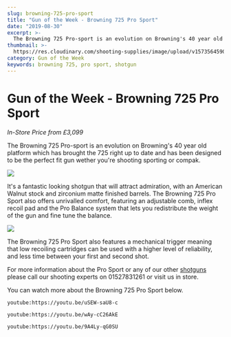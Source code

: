```yaml
---
slug: browning-725-pro-sport
title: "Gun of the Week - Browning 725 Pro Sport"
date: "2019-08-30"
excerpt: >-
  The Browning 725 Pro-sport is an evolution on Browning's 40 year old platform which has brought the 725 right up to date.
thumbnail: >-
  https://res.cloudinary.com/shooting-supplies/image/upload/v1573564590/Browning-725-ProSport_ri2kti_yrnviq.jpg
category: Gun of the Week
keywords: browning 725, pro sport, shotgun
---
```


# **Gun of the Week - Browning 725 Pro Sport**

_In-Store Price from £3,099_

The Browning 725 Pro-sport is an evolution on Browning's 40 year old platform which has brought the 725 right up to date and has been designed to be the perfect fit gun wether you're shooting sporting or compak.

![](https://res.cloudinary.com/shooting-supplies/image/upload/v1573564590/Browning-725-ProSport_ri2kti_yrnviq.jpg)

It's a fantastic looking shotgun that will attract admiration, with an American Walnut stock and zirconium matte finished barrels. The Browning 725 Pro Sport also offers unrivalled comfort, featuring an adjustable comb, inflex recoil pad and the Pro Balance system that lets you redistribute the weight of the gun and fine tune the balance.

![](https://res.cloudinary.com/shooting-supplies/image/upload/v1573564593/B725-PROSPORT-12M_3_vuugp5_euaum6.jpg)

The Browning 725 Pro Sport also features a mechanical trigger meaning that low recoiling cartridges can be used with a higher level of reliability, and less time between your first and second shot.

For more information about the Pro Sport or any of our other [shotguns](https://shootingsuppliesltd.co.uk/shotguns/) please call our shooting experts on 01527831261 or visit us in store.

You can watch more about the Browning 725 Pro Sport below.

`youtube:https://youtu.be/uSEW-saU8-c`

`youtube:https://youtu.be/wAy-cC26AkE`

`youtube:https://youtu.be/9A4Ly-qG0SU`
